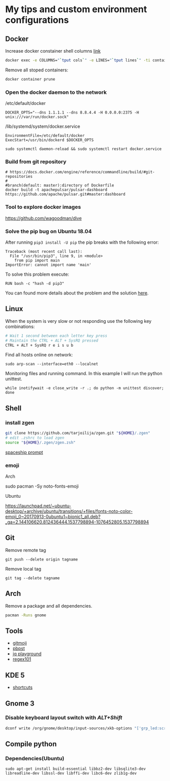 # My tips and custom environment configurations

## Docker

Increase docker constainer shell columns [link](https://github.com/moby/moby/issues/33794#issuecomment-380969582)

```bash
docker exec -e COLUMNS="`tput cols`" -e LINES="`tput lines`" -ti container bash
```

Remove all stoped containers:

```bash
docker container prune
```

### Open the docker daemon to the network

/etc/default/docker
```
DOCKER_OPTS="--dns 1.1.1.1 --dns 8.8.4.4 -H 0.0.0.0:2375 -H unix:///var/run/docker.sock"
```

/lib/systemd/system/docker.service
```
EnvironmentFile=/etc/default/docker
ExecStart=/usr/bin/dockerd $DOCKER_OPTS
```

```
sudo systemctl daemon-reload && sudo systemctl restart docker.service
```

### Build from git repository

```
# https://docs.docker.com/engine/reference/commandline/build/#git-repositories
#                                                                                 #branch(default: master):directory of Dockerfile
docker build -t apachepulsar/pulsar-dashboard https://github.com/apache/pulsar.git#master:dashboard
```

### Tool to explore docker images

https://github.com/wagoodman/dive

### Solve the pip bug on Ubuntu 18.04

After running `pip3 install -U pip` the pip breaks with the following error:

```
Traceback (most recent call last):
  File "/usr/bin/pip3", line 9, in <module>
    from pip import main
ImportError: cannot import name 'main'
```

To solve this problem execute:

```
RUN bash -c "hash -d pip3"
```

You can found more details about the problem and the solution [here](https://stackoverflow.com/questions/49836676/error-after-upgrading-pip-cannot-import-name-main).

## Linux

When the system is very slow or not responding use the following key combinations:

```bash
# Wait 1 second between each letter key press
# Maintain the CTRL + ALT + SysRQ pressed
CTRL + ALT + SysRQ r e i s u b
```

Find all hosts online on network:

```
sudo arp-scan --interface=eth0 --localnet
```

Monitoring files and running command. In this example I will run the python unittest.

```
while inotifywait -e close_write -r .; do python -m unittest discover; done
```

## Shell

### install zgen

```bash
git clone https://github.com/tarjoilija/zgen.git "${HOME}/.zgen"
# edit .zshrc to load zgen
source "${HOME}/.zgen/zgen.zsh"
```

[spaceship prompt](https://github.com/denysdovhan/spaceship-prompt)

### emoji

Arch

sudo pacman -Sy noto-fonts-emoji

Ubuntu

https://launchpad.net/~ubuntu-desktop/+archive/ubuntu/transitions/+files/fonts-noto-color-emoji_0~20170913-0ubuntu1~bionic1_all.deb?_ga=2.144106620.812436444.1537798894-1076452805.1537798894

## Git

Remove remote tag
```
git push --delete origin tagname
```

Remove local tag

```
git tag --delete tagname
```

## Arch

Remove a package and all dependencies.

```bash
pacman -Runs gnome
```
## Tools
* [gitmoji](https://github.com/carloscuesta/gitmoji-cli)
* [pbpst](https://github.com/HalosGhost/pbpst)
* [jq playground](https://jqplay.org/)
* [regex101](https://regex101.com/)

## KDE 5
* [shortcuts](https://defkey.com/kde-plasma-shortcuts)

## Gnome 3

### Disable keyboard layout switch with *ALT+Shift*

```bash
dconf write /org/gnome/desktop/input-sources/xkb-options "['grp_led:scroll']"
```

## Compile python

### Dependencies(Ubuntu)

```
sudo apt-get install build-essential libbz2-dev libsqlite3-dev libreadline-dev libssl-dev libffi-dev libc6-dev zlib1g-dev
```
